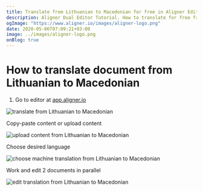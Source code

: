 ```yaml
---
title: Translate from Lithuanian to Macedonian for free in Aligner Editor
description: Aligner Dual Editor Tutorial. How to translate for free from Lithuanian to Macedonian. Aligner is multilingual document management platform. 
ogImage: "https://www.aligner.io/images/aligner-logo.png"
date: 2020-05-06T07:09:21+03:00
image: ../images/aligner-logo.png
onBlog: true
---
```


# How to translate document from Lithuanian to Macedonian

1. Go to editor at [app.aligner.io](https://app.aligner.io "Aligner App web page")

![translate from Lithuanian to Macedonian](../aligner-blank-editor.png "translate from Lithuanian to Macedonian")

Copy-paste content or upload content

![upload content from Lithuanian to Macedonian](../aligner-uploaded-document.png "upload content from Lithuanian to Macedonian")

Choose desired language

![choose machine translation from Lithuanian to Macedonian](../aligner-language-dropdown.png "choose machine translation from Lithuanian to Macedonian")

Work and edit 2 documents in parallel

![edit translation from Lithuanian to Macedonian](../aligner-double-sitded-editor.png "edit translation from Lithuanian to Macedonian")

